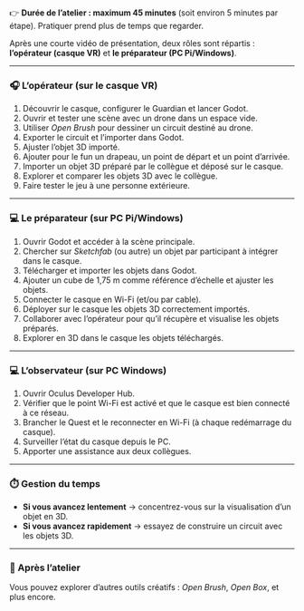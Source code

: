 👉 **Durée de l’atelier : maximum 45 minutes**
(soit environ 5 minutes par étape).
Pratiquer prend plus de temps que regarder.

Après une courte vidéo de présentation, deux rôles sont répartis : **l’opérateur (casque VR)** et **le préparateur (PC Pi/Windows)**.

---

### 🎧 L’opérateur (sur le casque VR)

1. Découvrir le casque, configurer le Guardian et lancer Godot.
2. Ouvrir et tester une scène avec un drone dans un espace vide.
3. Utiliser *Open Brush* pour dessiner un circuit destiné au drone.
4. Exporter le circuit et l’importer dans Godot.
5. Ajuster l’objet 3D importé.
6. Ajouter pour le fun un drapeau, un point de départ et un point d’arrivée.
7. Importer un objet 3D préparé par le collègue et déposé sur le casque.
8. Explorer et comparer les objets 3D avec le collègue.
9. Faire tester le jeu à une personne extérieure.

---

### 💻 Le préparateur (sur PC Pi/Windows)

1. Ouvrir Godot et accéder à la scène principale.
2. Chercher sur *Sketchfab* (ou autre) un objet par participant à intégrer dans le casque.
3. Télécharger et importer les objets dans Godot.
4. Ajouter un cube de 1,75 m comme référence d’échelle et ajuster les objets.
5. Connecter le casque en Wi-Fi (et/ou par cable).
6. Déployer sur le casque les objets 3D correctement importés.
7. Collaborer avec l’opérateur pour qu’il récupère et visualise les objets préparés.
8. Explorer en 3D dans le casque les objets téléchargés.

---

### 💻 L’observateur (sur PC Windows)

1. Ouvrir Oculus Developer Hub.
2. Vérifier que le point Wi-Fi est activé et que le casque est bien connecté à ce réseau.
3. Brancher le Quest et le reconnecter en Wi-Fi (à chaque redémarrage du casque).
4. Surveiller l’état du casque depuis le PC.
5. Apporter une assistance aux deux collègues.

---

### ⏱️ Gestion du temps

* **Si vous avancez lentement** → concentrez-vous sur la visualisation d’un objet en 3D.
* **Si vous avancez rapidement** → essayez de construire un circuit avec les objets 3D.

---

### 🔧 Après l’atelier

Vous pouvez explorer d’autres outils créatifs : *Open Brush*, *Open Box*, et plus encore.
